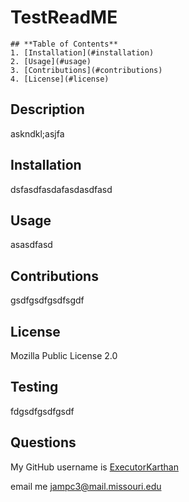 # **TestReadME**

    ## **Table of Contents**
    1. [Installation](#installation)
    2. [Usage](#usage)
    3. [Contributions](#contributions)
    4. [License](#license)
    
    
## Description
askndkl;asjfa

## Installation
dsfasdfasdafasdasdfasd

## Usage
asasdfasd

## Contributions
gsdfgsdfgsdfsgdf

## License
Mozilla Public License 2.0

## Testing
fdgsdfgsdfgsdf

## Questions
My GitHub username is [ExecutorKarthan](https://github.com/ExecutorKarthan)

email me 
jampc3@mail.missouri.edu
  